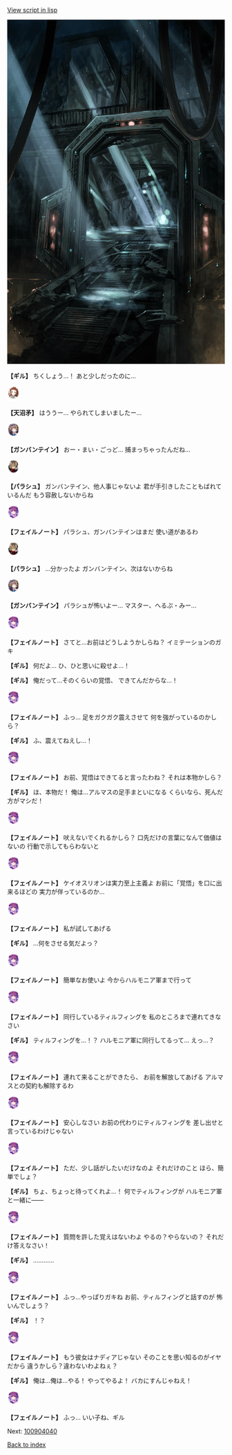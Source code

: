 [View script in lisp](../scripts/100904030.txt)

![bifrost.png](../images/backgrounds/bifrost.png)

**【ギル】**
ちくしょう…！
あと少しだったのに…

<img src="../images/units/3300411.png" alt="3300411.png" height="34"/>

**【天沼矛】**
はううー…
やられてしまいましたー…

<img src="../images/units/3600211.png" alt="3600211.png" height="34"/>

**【ガンバンテイン】**
おー・まい・ごっど…
捕まっちゃったんだね…

<img src="../images/units/3200411.png" alt="3200411.png" height="34"/>

**【パラシュ】**
ガンバンテイン、他人事じゃないよ
君が手引きしたこともばれているんだ
もう容赦しないからね

<img src="../images/units/3401911.png" alt="3401911.png" height="34"/>

**【フェイルノート】**
パラシュ、ガンバンテインはまだ
使い道があるわ

<img src="../images/units/3200411.png" alt="3200411.png" height="34"/>

**【パラシュ】**
…分かったよ
ガンバンテイン、次はないからね

<img src="../images/units/3600211.png" alt="3600211.png" height="34"/>

**【ガンバンテイン】**
パラシュが怖いよー…
マスター、へるぷ・みー…

<img src="../images/units/3401911.png" alt="3401911.png" height="34"/>

**【フェイルノート】**
さてと…お前はどうしようかしらね？
イミテーションのガキ

**【ギル】**
何だよ…
ひ、ひと思いに殺せよ…！

**【ギル】**
俺だって…そのくらいの覚悟、
できてんだからな…！

<img src="../images/units/3401911.png" alt="3401911.png" height="34"/>

**【フェイルノート】**
ふっ…
足をガクガク震えさせて
何を強がっているのかしら？

**【ギル】**
ふ、震えてねえし…！

<img src="../images/units/3401911.png" alt="3401911.png" height="34"/>

**【フェイルノート】**
お前、覚悟はできてると言ったわね？
それは本物かしら？

**【ギル】**
ほ、本物だ！
俺は…アルマスの足手まといになる
くらいなら、死んだ方がマシだ！

<img src="../images/units/3401911.png" alt="3401911.png" height="34"/>

**【フェイルノート】**
吠えないでくれるかしら？
口先だけの言葉になんて価値はないの
行動で示してもらわないと

<img src="../images/units/3401911.png" alt="3401911.png" height="34"/>

**【フェイルノート】**
ケイオスリオンは実力至上主義よ
お前に「覚悟」を口に出来るほどの
実力が伴っているのか…

<img src="../images/units/3401911.png" alt="3401911.png" height="34"/>

**【フェイルノート】**
私が試してあげる

**【ギル】**
…何をさせる気だよっ？

<img src="../images/units/3401911.png" alt="3401911.png" height="34"/>

**【フェイルノート】**
簡単なお使いよ
今からハルモニア軍まで行って

<img src="../images/units/3401911.png" alt="3401911.png" height="34"/>

**【フェイルノート】**
同行しているティルフィングを
私のところまで連れてきなさい

**【ギル】**
ティルフィングを…！？
ハルモニア軍に同行してるって…
えっ…？

<img src="../images/units/3401911.png" alt="3401911.png" height="34"/>

**【フェイルノート】**
連れて来ることができたら、
お前を解放してあげる
アルマスとの契約も解除するわ

<img src="../images/units/3401911.png" alt="3401911.png" height="34"/>

**【フェイルノート】**
安心しなさい
お前の代わりにティルフィングを
差し出せと言っているわけじゃない

<img src="../images/units/3401911.png" alt="3401911.png" height="34"/>

**【フェイルノート】**
ただ、少し話がしたいだけなのよ
それだけのこと
ほら、簡単でしょ？

**【ギル】**
ちょ、ちょっと待ってくれよ…！
何でティルフィングが
ハルモニア軍と一緒に――

<img src="../images/units/3401911.png" alt="3401911.png" height="34"/>

**【フェイルノート】**
質問を許した覚えはないわよ
やるの？やらないの？
それだけ答えなさい！

**【ギル】**
…………

<img src="../images/units/3401911.png" alt="3401911.png" height="34"/>

**【フェイルノート】**
ふっ…やっぱりガキね
お前、ティルフィングと話すのが
怖いんでしょう？

**【ギル】**
！？

<img src="../images/units/3401911.png" alt="3401911.png" height="34"/>

**【フェイルノート】**
もう彼女はナディアじゃない
そのことを思い知るのがイヤだから
違うかしら？違わないわよねぇ？

**【ギル】**
俺は…俺は…やる！
やってやるよ！
バカにすんじゃねえ！

<img src="../images/units/3401911.png" alt="3401911.png" height="34"/>

**【フェイルノート】**
ふっ…
いい子ね、ギル

Next: [100904040](100904040.md)

[Back to index](index.md)
